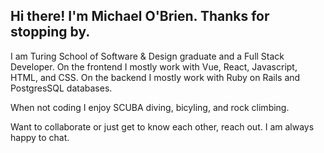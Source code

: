 ## Hi there! I'm Michael O'Brien. Thanks for stopping by.

I am Turing School of Software & Design graduate and a Full Stack Developer.
On the frontend I mostly work with Vue, React, Javascript, HTML, and CSS.
On the backend I mostly work with Ruby on Rails and PostgresSQL databases.

When not coding I enjoy SCUBA diving, bicyling, and rock climbing.

Want to collaborate or just get to know each other, reach out.
I am always happy to chat.

<!--
**MiTOBrien/MiTOBrien** is a ✨ _special_ ✨ repository because its `README.md` (this file) appears on your GitHub profile.

Here are some ideas to get you started:

- 🔭 I’m currently working on ...
- 🌱 I’m currently learning ...
- 👯 I’m looking to collaborate on ...
- 🤔 I’m looking for help with ...
- 💬 Ask me about ...
- 📫 How to reach me: ...
- 😄 Pronouns: ...
- ⚡ Fun fact: ...
-->
